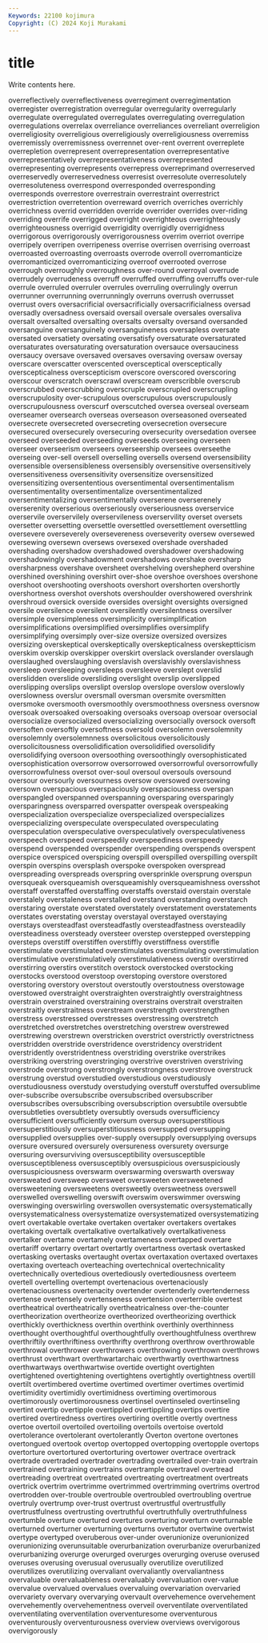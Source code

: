 ```yaml
---
Keywords: 22100 kojimura
Copyright: (C) 2024 Koji Murakami
---
```


# title

Write contents here.



overreflectively overreflectiveness overregiment overregimentation overregister overregistration overregular overregularity overregularly overregulate
overregulated overregulates overregulating overregulation overregulations overrelax overreliance overreliances overreliant overreligion
overreligiosity overreligious overreligiously overreligiousness overremiss overremissly overremissness overrennet over-rent overrent
overreplete overrepletion overrepresent overrepresentation overrepresentative overrepresentatively overrepresentativeness overrepresented overrepresenting overrepresents
overrepress overreprimand overreserved overreservedly overreservedness overresist overresolute overresolutely overresoluteness overrespond
overresponded overresponding overresponds overrestore overrestrain overrestraint overrestrict overrestriction overretention overreward
overrich overriches overrichly overrichness overrid overridden override overrider overrides over-riding
overriding overrife overrigged overright overrighteous overrighteously overrighteousness overrigid overrigidity overrigidly
overrigidness overrigorous overrigorously overrigorousness overrim overriot overripe overripely overripen overripeness
overrise overrisen overrising overroast overroasted overroasting overroasts overrode overroll overromanticize
overromanticized overromanticizing overroof overrooted overrose overrough overroughly overroughness over-round overroyal
overrude overrudely overrudeness overruff overruffed overruffing overruffs over-rule overrule overruled
overruler overrules overruling overrulingly overrun overrunner overrunning overrunningly overruns overrush
overrusset overrust overs oversacrificial oversacrificially oversacrificialness oversad oversadly oversadness oversaid
oversail oversale oversales oversaliva oversalt oversalted oversalting oversalts oversalty oversand
oversanded oversanguine oversanguinely oversanguineness oversapless oversate oversated oversatiety oversating oversatisfy
oversaturate oversaturated oversaturates oversaturating oversaturation oversauce oversauciness oversaucy oversave oversaved
oversaves oversaving oversaw oversay overscare overscatter overscented oversceptical oversceptically overscepticalness
overscepticism overscore overscored overscoring overscour overscratch overscrawl overscream overscribble overscrub
overscrubbed overscrubbing overscruple overscrupled overscrupling overscrupulosity over-scrupulous overscrupulous overscrupulously overscrupulousness
overscurf overscutched oversea overseal overseam overseamer oversearch overseas overseason overseasoned
overseated oversecrete oversecreted oversecreting oversecretion oversecure oversecured oversecurely oversecuring oversecurity
oversedation oversee overseed overseeded overseeding overseeds overseeing overseen overseer overseerism
overseers overseership oversees overseethe overseing over-sell oversell overselling oversells oversend
oversensibility oversensible oversensibleness oversensibly oversensitive oversensitively oversensitiveness oversensitivity oversensitize oversensitized
oversensitizing oversententious oversentimental oversentimentalism oversentimentality oversentimentalize oversentimentalized oversentimentalizing oversentimentally overserene
overserenely overserenity overserious overseriously overseriousness overservice overservile overservilely overservileness overservility
overset oversets oversetter oversetting oversettle oversettled oversettlement oversettling oversevere overseverely
oversevereness overseverity oversew oversewed oversewing oversewn oversews oversexed overshade overshaded
overshading overshadow overshadowed overshadower overshadowing overshadowingly overshadowment overshadows overshake oversharp
oversharpness overshave oversheet overshelving overshepherd overshine overshined overshining overshirt over-shoe
overshoe overshoes overshone overshoot overshooting overshoots overshort overshorten overshortly overshortness
overshot overshots overshoulder overshowered overshrink overshroud oversick overside oversides oversight
oversights oversigned oversile oversilence oversilent oversilently oversilentness oversilver oversimple oversimpleness
oversimplicity oversimplification oversimplifications oversimplified oversimplifies oversimplify oversimplifying oversimply over-size oversize
oversized oversizes oversizing overskeptical overskeptically overskepticalness overskeptticism overskim overskip overskipper
overskirt overslack overslander overslaugh overslaughed overslaughing overslavish overslavishly overslavishness oversleep
oversleeping oversleeps oversleeve overslept overslid overslidden overslide oversliding overslight overslip
overslipped overslipping overslips overslipt overslop overslope overslow overslowly overslowness overslur
oversmall oversman oversmite oversmitten oversmoke oversmooth oversmoothly oversmoothness oversness oversnow
oversoak oversoaked oversoaking oversoaks oversoap oversoar oversocial oversocialize oversocialized oversocializing
oversocially oversock oversoft oversoften oversoftly oversoftness oversold oversolemn oversolemnity oversolemnly
oversolemnness oversolicitous oversolicitously oversolicitousness oversolidification oversolidified oversolidify oversolidifying oversoon oversoothing
oversoothingly oversophisticated oversophistication oversorrow oversorrowed oversorrowful oversorrowfully oversorrowfulness oversot over-soul
oversoul oversouls oversound oversour oversourly oversourness oversow oversowed oversowing oversown
overspacious overspaciously overspaciousness overspan overspangled overspanned overspanning oversparing oversparingly oversparingness
oversparred overspatter overspeak overspeaking overspecialization overspecialize overspecialized overspecializes overspecializing overspeculate
overspeculated overspeculating overspeculation overspeculative overspeculatively overspeculativeness overspeech overspeed overspeedily overspeediness
overspeedy overspend overspended overspender overspending overspends overspent overspice overspiced overspicing
overspill overspilled overspilling overspilt overspin overspins oversplash overspoke overspoken overspread
overspreading overspreads overspring oversprinkle oversprung overspun oversqueak oversqueamish oversqueamishly oversqueamishness
oversshot overstaff overstaffed overstaffing overstaffs overstaid overstain overstale overstalely overstaleness
overstalled overstand overstanding overstarch overstaring overstate overstated overstately overstatement overstatements
overstates overstating overstay overstayal overstayed overstaying overstays oversteadfast oversteadfastly oversteadfastness
oversteadily oversteadiness oversteady oversteer overstep overstepped overstepping oversteps overstiff overstiffen
overstiffly overstiffness overstifle overstimulate overstimulated overstimulates overstimulating overstimulation overstimulative overstimulatively
overstimulativeness overstir overstirred overstirring overstirs overstitch overstock overstocked overstocking overstocks
overstood overstoop overstoping overstore overstored overstoring overstory overstout overstoutly overstoutness
overstowage overstowed overstraight overstraighten overstraightly overstraightness overstrain overstrained overstraining overstrains
overstrait overstraiten overstraitly overstraitness overstream overstrength overstrengthen overstress overstressed overstresses
overstressing overstretch overstretched overstretches overstretching overstrew overstrewed overstrewing overstrewn overstricken
overstrict overstrictly overstrictness overstridden overstride overstridence overstridency overstrident overstridently overstridentness
overstriding overstrike overstrikes overstriking overstring overstringing overstrive overstriven overstriving overstrode
overstrong overstrongly overstrongness overstrove overstruck overstrung overstud overstudied overstudious overstudiously
overstudiousness overstudy overstudying overstuff overstuffed oversublime over-subscribe oversubscribe oversubscribed oversubscriber
oversubscribes oversubscribing oversubscription oversubtile oversubtle oversubtleties oversubtlety oversubtly oversuds oversufficiency
oversufficient oversufficiently oversum oversup oversuperstitious oversuperstitiously oversuperstitiousness oversupped oversupping oversupplied
oversupplies over-supply oversupply oversupplying oversups oversure oversured oversurely oversureness oversurety
oversurge oversuring oversurviving oversusceptibility oversusceptible oversusceptibleness oversusceptibly oversuspicious oversuspiciously oversuspiciousness
overswarm overswarming overswarth oversway oversweated oversweep oversweet oversweeten oversweetened oversweetening
oversweetens oversweetly oversweetness overswell overswelled overswelling overswift overswim overswimmer overswing
overswinging overswirling overswollen oversystematic oversystematically oversystematicalness oversystematize oversystematized oversystematizing overt
overtakable overtake overtaken overtaker overtakers overtakes overtaking overtalk overtalkative overtalkatively
overtalkativeness overtalker overtame overtamely overtameness overtapped overtare overtariff overtarry overtart
overtartly overtartness overtask overtasked overtasking overtasks overtaught overtax overtaxation overtaxed
overtaxes overtaxing overteach overteaching overtechnical overtechnicality overtechnically overtedious overtediously overtediousness
overteem overtell overtelling overtempt overtenacious overtenaciously overtenaciousness overtenacity overtender overtenderly
overtenderness overtense overtensely overtenseness overtension overterrible overtest overtheatrical overtheatrically overtheatricalness
over-the-counter overtheorization overtheorize overtheorized overtheorizing overthick overthickly overthickness overthin overthink
overthinly overthinness overthought overthoughtful overthoughtfully overthoughtfulness overthrew overthriftily overthriftiness overthrifty
overthrong overthrow overthrowable overthrowal overthrower overthrowers overthrowing overthrown overthrows overthrust
overthwart overthwartarchaic overthwartly overthwartness overthwartways overthwartwise overtide overtight overtighten overtightened
overtightening overtightens overtightly overtightness overtill overtilt overtimbered overtime overtimed overtimer
overtimes overtimid overtimidity overtimidly overtimidness overtiming overtimorous overtimorously overtimorousness overtinsel
overtinseled overtinseling overtint overtip overtipple overtippled overtippling overtips overtire overtired
overtiredness overtires overtiring overtitle overtly overtness overtoe overtoil overtoiled overtoiling
overtoils overtoise overtold overtolerance overtolerant overtolerantly Overton overtone overtones overtongued
overtook overtop overtopped overtopping overtopple overtops overtorture overtortured overtorturing overtower
overtrace overtrack overtrade overtraded overtrader overtrading overtrailed over-train overtrain overtrained
overtraining overtrains overtrample overtravel overtread overtreading overtreat overtreated overtreating overtreatment
overtreats overtrick overtrim overtrimme overtrimmed overtrimming overtrims overtrod overtrodden over-trouble
overtrouble overtroubled overtroubling overtrue overtruly overtrump over-trust overtrust overtrustful overtrustfully
overtrustfulness overtrusting overtruthful overtruthfully overtruthfulness overtumble overture overtured overtures overturing
overturn overturnable overturned overturner overturning overturns overtutor overtwine overtwist overtype
overtyped overuberous over-under overunionize overunionized overunionizing overunsuitable overurbanization overurbanize overurbanized
overurbanizing overurge overurged overurges overurging overuse overused overuses overusing overusual
overusually overutilize overutilized overutilizes overutilizing overvaliant overvaliantly overvaliantness overvaluable overvaluableness
overvaluably overvaluation over-value overvalue overvalued overvalues overvaluing overvariation overvaried overvariety
overvary overvarying overvault overvehemence overvehement overvehemently overvehementness overveil overventilate overventilated
overventilating overventilation overventuresome overventurous overventurously overventurousness overview overviews overvigorous overvigorously
